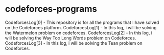 # codeforces-programs
CodeforcesLog[0] - This repository is for all the programs that I have solved on the Codeforces platform.
CodeforcesLog[1] - In this log, i will be solving the Watermelon problem on codeforces.
CodeforcesLog[2] - In this log, i will be solving the Way Too Long Words problem on Codeforces.
CodeforcesLog[3] - In this log, i will be solving the Tean problem on Codeforces.
